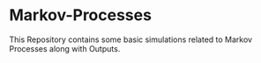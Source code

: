 # Markov-Processes
This Repository contains some basic simulations related to Markov Processes along with Outputs.
